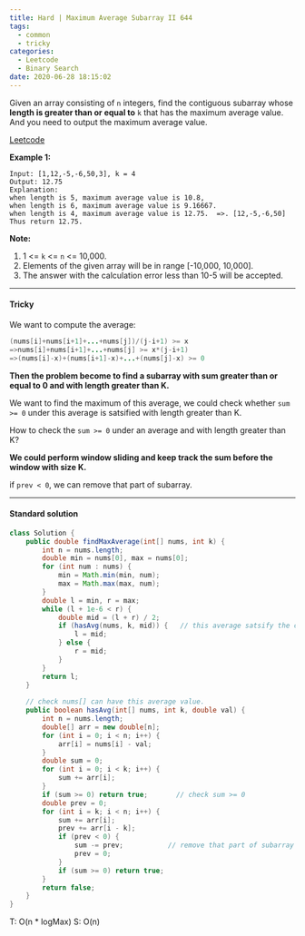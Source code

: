 ```yaml
---
title: Hard | Maximum Average Subarray II 644
tags:
  - common
  - tricky
categories:
  - Leetcode
  - Binary Search
date: 2020-06-28 18:15:02
---
```


Given an array consisting of `n` integers, find the contiguous subarray whose **length is greater than or equal to** `k` that has the maximum average value. And you need to output the maximum average value.

[Leetcode](https://leetcode.com/problems/maximum-average-subarray-ii/)

<!--more-->

**Example 1:**

```
Input: [1,12,-5,-6,50,3], k = 4
Output: 12.75
Explanation:
when length is 5, maximum average value is 10.8,
when length is 6, maximum average value is 9.16667.
when length is 4, maximum average value is 12.75.  =>. [12,-5,-6,50]
Thus return 12.75.
```

**Note:**

1. 1 <= `k` <= `n` <= 10,000.
2. Elements of the given array will be in range [-10,000, 10,000].
3. The answer with the calculation error less than 10-5 will be accepted.

---

#### Tricky 

We want to compute the average:

```java
(nums[i]+nums[i+1]+...+nums[j])/(j-i+1) >= x
=>nums[i]+nums[i+1]+...+nums[j] >= x*(j-i+1)
=>(nums[i]-x)+(nums[i+1]-x)+...+(nums[j]-x) >= 0
```

**Then the problem become to find a subarray with sum greater than or equal to 0 and with length greater than K.**

We want to find the maximum of this average, we could check whether `sum >= 0` under this average is satsified with length greater than K.

How to check the `sum >= 0` under an average and with length greater than K?

**We could perform window sliding and keep track the sum before the window with size K.**

if `prev < 0`, we can remove that part of subarray.

---

#### Standard solution  

```java
class Solution {
    public double findMaxAverage(int[] nums, int k) {
        int n = nums.length;
        double min = nums[0], max = nums[0];
        for (int num : nums) {
            min = Math.min(min, num);
            max = Math.max(max, num);
        }
        double l = min, r = max;
        while (l + 1e-6 < r) {
            double mid = (l + r) / 2;
            if (hasAvg(nums, k, mid)) {   // this average satsify the condition
                l = mid;
            } else {
                r = mid;
            }
        }
        return l;
    }
    
    // check nums[] can have this average value.
    public boolean hasAvg(int[] nums, int k, double val) {
        int n = nums.length;
        double[] arr = new double[n];
        for (int i = 0; i < n; i++) {
            arr[i] = nums[i] - val;
        }
        double sum = 0;
        for (int i = 0; i < k; i++) {
            sum += arr[i];
        }
        if (sum >= 0) return true;       // check sum >= 0
        double prev = 0;
        for (int i = k; i < n; i++) {
            sum += arr[i];
            prev += arr[i - k];
            if (prev < 0) {
                sum -= prev;           // remove that part of subarray
                prev = 0;
            }
            if (sum >= 0) return true;
        }
        return false;
    }
}
```

T: O(n * logMax)			S: O(n)